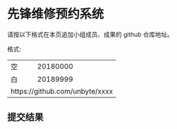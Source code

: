 # 先锋维修预约系统

请按以下格式在本页追加小组成员、成果的 github 仓库地址。

格式:

<table>
    <tr><td>空</td><td>20180000</td></tr>
    <tr><td>白</td><td>20189999</td></tr>
    <tr><td colspan="3">https://github.com/unbyte/xxxx</td></tr>
</table>



## 提交结果
